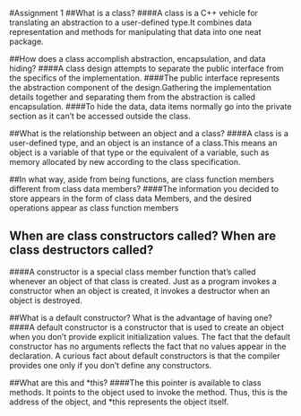 #Assignment 1
##What is a class?
####A class is a C++ vehicle for translating an abstraction to a user-defined type.It combines data representation and methods for manipulating that data into one neat package.

##How does a class accomplish abstraction, encapsulation, and data hiding?
####A class design attempts to separate the public interface from the specifics of the implementation.
####The public interface represents the abstraction component of the design.Gathering the implementation details together and separating them from the abstraction is called encapsulation.
####To hide the data, data items normally go into the private section as it can’t be accessed outside the class. 

##What is the relationship between an object and a class?
####A class is a user-defined type, and an object is an instance of a class.This means an object is a variable of that type or the equivalent of a variable, such as memory allocated by new according to the class specification.

##In what way, aside from being functions, are class function members different from class data members?
####The information you decided to store appears in the form of class data Members, and the desired operations appear as class function members

## When are class constructors called? When are class destructors called?
####A constructor is a special class member function that’s called whenever an object of that class is created. Just as a program invokes a constructor when an object is created, it invokes a destructor when an object is destroyed.

##What is a default constructor? What is the advantage of having one?
####A default constructor is a constructor that is used to create an object when you don’t provide explicit initialization values. The fact that the default constructor has no arguments reflects the fact that no values appear in the declaration. A curious fact about default constructors is that the compiler provides one only if you don’t define any constructors.


##What are this and *this?
####The  this pointer is available to class methods. It points to the object used to invoke the method. Thus, this is the address of the object, and *this represents the object itself.

